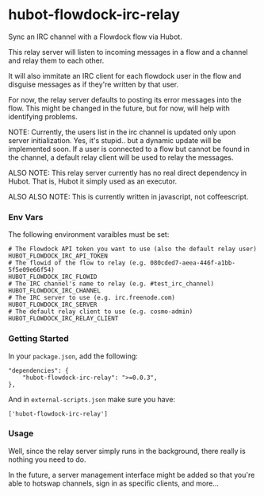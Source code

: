 hubot-flowdock-irc-relay
========================

Sync an IRC channel with a Flowdock flow via Hubot.

This relay server will listen to incoming messages in a flow and a channel and relay them to each other.

It will also immitate an IRC client for each flowdock user in the flow and disguise messages as if they're written by that user.

For now, the relay server defaults to posting its error messages into the flow. This might be changed in the future, but for now, will help with identifying problems.

NOTE: Currently, the users list in the irc channel is updated only upon server initialization. Yes, it's stupid.. but a dynamic update will be implemented soon. If a user is connected to a flow but cannot be found in the channel, a default relay client will be used to relay the messages.

ALSO NOTE: This relay server currently has no real direct dependency in Hubot. That is, Hubot it simply used as an executor.

ALSO ALSO NOTE: This is currently written in javascript, not coffeescript.

### Env Vars

The following environment varaibles must be set:

```shell
# The Flowdock API token you want to use (also the default relay user)
HUBOT_FLOWDOCK_IRC_API_TOKEN
# The flowid of the flow to relay (e.g. 080cded7-aeea-446f-a1bb-5f5e09e66f54)
HUBOT_FLOWDOCK_IRC_FLOWID
# The IRC channel's name to relay (e.g. #test_irc_channel)
HUBOT_FLOWDOCK_IRC_CHANNEL
# The IRC server to use (e.g. irc.freenode.com)
HUBOT_FLOWDOCK_IRC_SERVER
# The default relay client to use (e.g. cosmo-admin)
HUBOT_FLOWDOCK_IRC_RELAY_CLIENT
```

### Getting Started

In your `package.json`, add the following:

    "dependencies": {
        "hubot-flowdock-irc-relay": ">=0.0.3",
    },

And in `external-scripts.json` make sure you have:

    ['hubot-flowdock-irc-relay']

### Usage

Well, since the relay server simply runs in the background, there really is nothing you need to do.

In the future, a server management interface might be added so that you're able to hotswap channels, sign in as specific clients, and more...
